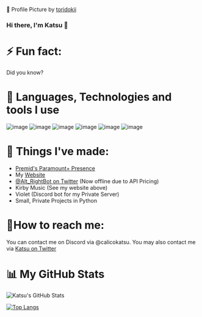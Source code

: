 🎨 Profile Picture by [toridokii](https://twitter.com/toriidoki)
### Hi there, I'm Katsu 👋

# ⚡ Fun fact: 
Did you know?

# 🔧 Languages, Technologies and tools I use
![image](https://img.shields.io/badge/React-20232A?style=for-the-badge&logo=react&logoColor=61DAFB) ![image](https://img.shields.io/badge/JavaScript-F7DF1E?style=for-the-badge&logo=javascript&logoColor=black) ![image](https://img.shields.io/badge/typescrpt-000000?style=for-the-badge&logo=typescript&logoColor=1974D2) ![image](https://img.shields.io/badge/Python-ffd343?logo=python&style=for-the-badge) ![image](https://img.shields.io/badge/TailwindCSS-black?logo=tailwindcss&style=for-the-badge) ![image](https://img.shields.io/badge/Visual_studio_code-44aff3?logo=visualstudiocode&style=for-the-badge)


# 🔨 Things I've made:

- [Premid's Paramount+ Presence](https://github.com/tenKatsu/Presences)
- My [Website](https://katsu.fun)
- [@Alt_RightBot on Twitter](https://twitter.com/Alt_RightBot) (Now offline due to API Pricing)
- Kirby Music (See my website above)
- Violet (Discord bot for my Private Server)
- Small, Private Projects in Python

# 📩How to reach me:
You can contact me on Discord via @calicokatsu. 
You may also contact me via [Katsu on Twitter](https://twitter.com/calicokatzzzu)

# 📊 My GitHub Stats
![Katsu's GitHub Stats](https://github-readme-stats.vercel.app/api?username=CalicoKatsu)

[![Top Langs](https://github-readme-stats.vercel.app/api/top-langs/?username=calicokatsu)](https://github.com/anuraghazra/github-readme-stats)
